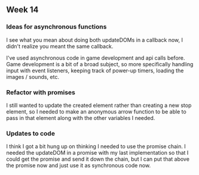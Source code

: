 ## Week 14

### Ideas for asynchronous functions

I see what you mean about doing both updateDOMs in a callback now, I didn't realize you meant the same callback.

I've used asynchronous code in game development and api calls before. Game development is a bit of a broad subject, so more specifically handling input with event listeners, keeping track of power-up timers, loading the images / sounds, etc.

### Refactor with promises

I still wanted to update the created element rather than creating a new stop element, so I needed to make an anonymous arrow function to be able to pass in that element along with the other variables I needed.

### Updates to code

I think I got a bit hung up on thinking I needed to use the promise chain. I needed the updateDOM in a promise with my last implementation so that I could get the promise and send it down the chain, but I can put that above the promise now and just use it as synchronous code now.